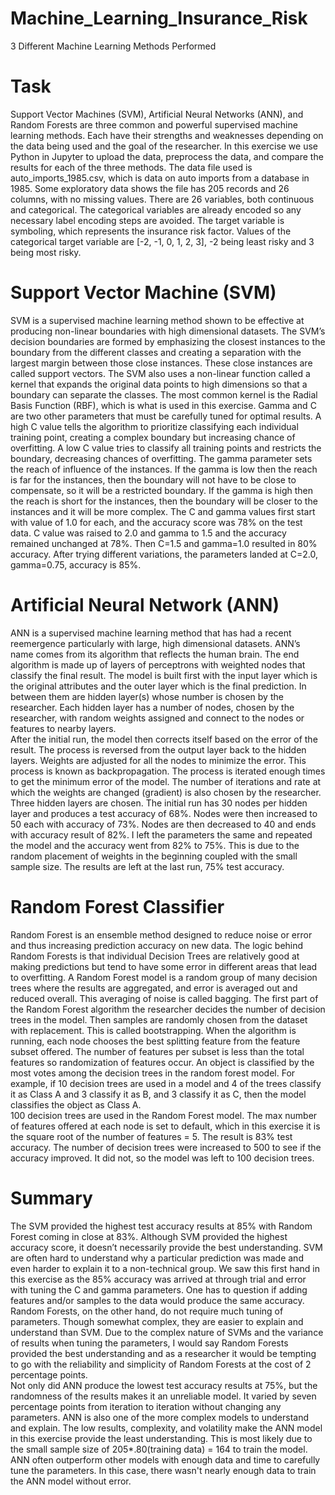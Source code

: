 # Machine_Learning_Insurance_Risk
3 Different Machine Learning Methods Performed
# Task
  Support Vector Machines (SVM), Artificial Neural Networks (ANN), and Random Forests are three common and powerful supervised machine learning methods.  Each have their strengths and weaknesses depending on the data being used and the goal of the researcher.  In this exercise we use Python in Jupyter to upload the data, preprocess the data, and compare the results for each of the three methods.
  The data file used is auto_imports_1985.csv, which is data on auto imports from a database in 1985.  Some exploratory data shows the file has 205 records and 26 columns, with no missing values. There are 26 variables, both continuous and categorical.  The categorical variables are already encoded so any necessary label encoding steps are avoided.  The target variable is symboling, which represents the insurance risk factor.  Values of the categorical target variable are [-2, -1, 0, 1, 2, 3], -2 being least risky and 3 being most risky.
# Support Vector Machine (SVM)
  SVM is a supervised machine learning method shown to be effective at producing non-linear boundaries with high dimensional datasets.  The SVM’s decision boundaries are formed by emphasizing the closest instances to the boundary from the different classes and creating a separation with the largest margin between those close instances.  These close instances are called support vectors.  The SVM also uses a non-linear function called a kernel that expands the original data points to high dimensions so that a boundary can separate the classes.  The most common kernel is the Radial Basis Function (RBF), which is what is used in this exercise. 
	Gamma and C are two other parameters that must be carefully tuned for optimal results.  A high C value tells the algorithm to prioritize classifying each individual training point, creating a complex boundary but increasing chance of overfitting.  A low C value tries to classify all training points and restricts the boundary, decreasing chances of overfitting.  The gamma parameter sets the reach of influence of the instances.  If the gamma is low then the reach is far for the instances, then the boundary will not have to be close to compensate, so it will be a restricted boundary.  If the gamma is high then the reach is short for the instances, then the boundary will be closer to the instances and it will be more complex.  The C and gamma values first start with value of 1.0 for each, and the accuracy score was 78% on the test data.  C value was raised to 2.0 and gamma to 1.5 and the accuracy remained unchanged at 78%.  Then C=1.5 and gamma=1.0 resulted in 80% accuracy.  After trying different variations, the parameters landed at C=2.0, gamma=0.75, accuracy is 85%.
# Artificial Neural Network (ANN)
  ANN is a supervised machine learning method that has had a recent reemergence particularly with large, high dimensional datasets.  ANN’s name comes from its algorithm that reflects the human brain.  The end algorithm is made up of layers of perceptrons with weighted nodes that classify the final result.  The model is built first with the input layer which is the original attributes and the outer layer which is the final prediction.  In between them are hidden layer(s) whose number is chosen by the researcher.  Each hidden layer has a number of nodes, chosen by the researcher, with random weights assigned and connect to the nodes or features to nearby layers.  
	After the initial run, the model then corrects itself based on the error of the result.  The process is reversed from the output layer back to the hidden layers.  Weights are adjusted for all the nodes to minimize the error.  This process is known as backpropagation.  The process is iterated enough times to get the minimum error of the model.  The number of iterations and rate at which the weights are changed (gradient) is also chosen by the researcher. 
	Three hidden layers are chosen.  The initial run has 30 nodes per hidden layer and produces a test accuracy of 68%.  Nodes were then increased to 50 each with accuracy of 73%.  Nodes are then decreased to 40 and ends with accuracy result of 82%.  I left the parameters the same and repeated the model and the accuracy went from 82% to 75%.  This is due to the random placement of weights in the beginning coupled with the small sample size.   The results are left at the last run, 75% test accuracy.
# Random Forest Classifier
  Random Forest is an ensemble method designed to reduce noise or error and thus increasing prediction accuracy on new data.  The logic behind Random Forests is that individual Decision Trees are relatively good at making predictions but tend to have some error in different areas that lead to overfitting.  A Random Forest model is a random group of many decision trees where the results are aggregated, and error is averaged out and reduced overall.  This averaging of noise is called bagging. 
	The first part of the Random Forest algorithm the researcher decides the number of decision trees in the model.  Then samples are randomly chosen from the dataset with replacement.  This is called bootstrapping.  When the algorithm is running, each node chooses the best splitting feature from the feature subset offered.  The number of features per subset is less than the total features so randomization of features occur.  An object is classified by the most votes among the decision trees in the random forest model.  For example, if 10 decision trees are used in a model and 4 of the trees classify it as Class A and 3 classify it as B, and 3 classify it as C, then the model classifies the object as Class A.  
	100 decision trees are used in the Random Forest model.  The max number of features offered at each node is set to default, which in this exercise it is the square root of the number of features = 5.  The result is 83% test accuracy.  The number of decision trees were increased to 500 to see if the accuracy improved.  It did not, so the model was left to 100 decision trees.  
# Summary
  The SVM provided the highest test accuracy results at 85% with Random Forest coming in close at 83%.  Although SVM provided the highest accuracy score, it doesn’t necessarily provide the best understanding.  SVM are often hard to understand why a particular prediction was made and even harder to explain it to a non-technical group.  We saw this first hand in this exercise as the 85% accuracy was arrived at through trial and error with tuning the C and gamma parameters. One has to question if adding features and/or samples to the data would produce the same accuracy.   Random Forests, on the other hand, do not require much tuning of parameters.  Though somewhat complex, they are easier to explain and understand than SVM.  Due to the complex nature of SVMs and the variance of results when tuning the parameters, I would say Random Forests provided the best understanding and as a researcher it would be tempting to go with the reliability and simplicity of Random Forests at the cost of 2 percentage points.  
	Not only did ANN produce the lowest test accuracy results at 75%, but the randomness of the results makes it an unreliable model.  It varied by seven percentage points from iteration to iteration without changing any parameters.  ANN is also one of the more complex models to understand and explain.  The low results, complexity, and volatility make the ANN model in this exercise provide the least understanding.  This is most likely due to the small sample size of 205*.80(training data) = 164 to train the model.  ANN often outperform other models with enough data and time to carefully tune the parameters.  In this case, there wasn't nearly enough data to train the ANN model without error.  


